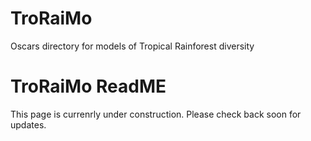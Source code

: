# TroRaiMo
Oscars directory for models of Tropical Rainforest diversity

# TroRaiMo ReadME

This page is currenrly under construction. Please check back soon for updates.

